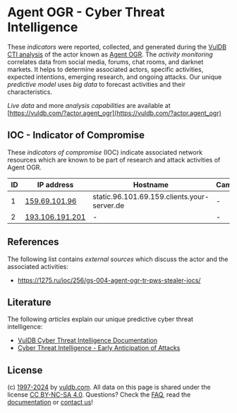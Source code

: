 # Agent OGR - Cyber Threat Intelligence

These _indicators_ were reported, collected, and generated during the [VulDB CTI analysis](https://vuldb.com/?kb.cti) of the actor known as [Agent OGR](https://vuldb.com/?actor.agent_ogr). The _activity monitoring_ correlates data from social media, forums, chat rooms, and darknet markets. It helps to determine associated actors, specific activities, expected intentions, emerging research, and ongoing attacks. Our unique _predictive model_ uses _big data_ to forecast activities and their characteristics.

_Live data_ and more _analysis capabilities_ are available at [https://vuldb.com/?actor.agent_ogr](https://vuldb.com/?actor.agent_ogr)

## IOC - Indicator of Compromise

These _indicators of compromise_ (IOC) indicate associated network resources which are known to be part of research and attack activities of Agent OGR.

ID | IP address | Hostname | Campaign | Confidence
-- | ---------- | -------- | -------- | ----------
1 | [159.69.101.96](https://vuldb.com/?ip.159.69.101.96) | static.96.101.69.159.clients.your-server.de | - | High
2 | [193.106.191.201](https://vuldb.com/?ip.193.106.191.201) | - | - | High

## References

The following list contains _external sources_ which discuss the actor and the associated activities:

* https://1275.ru/ioc/256/gs-004-agent-ogr-tr-pws-stealer-iocs/

## Literature

The following _articles_ explain our unique predictive cyber threat intelligence:

* [VulDB Cyber Threat Intelligence Documentation](https://vuldb.com/?kb.cti)
* [Cyber Threat Intelligence - Early Anticipation of Attacks](https://www.scip.ch/en/?labs.20201022)

## License

(c) [1997-2024](https://vuldb.com/?kb.changelog) by [vuldb.com](https://vuldb.com/?kb.about). All data on this page is shared under the license [CC BY-NC-SA 4.0](https://creativecommons.org/licenses/by-nc-sa/4.0/). Questions? Check the [FAQ](https://vuldb.com/?kb.faq), read the [documentation](https://vuldb.com/?kb) or [contact us](https://vuldb.com/?contact)!

